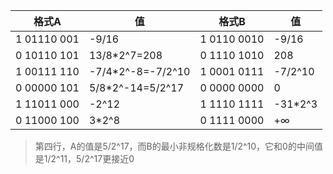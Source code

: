 | 格式A       | 值                | 格式B       | 值      |
| ----------- | ----------------- | ----------- | ------- |
| 1 01110 001 | -9/16             | 1 0110 0010 | -9/16   |
| 0 10110 101 | 13/8*2^7=208      | 0 1110 1010 | 208     |
| 1 00111 110 | -7/4*2^-8=-7/2^10 | 1 0001 0111 | -7/2^10 |
| 0 00000 101 | 5/8*2^-14=5/2^17  | 0 0000 0000 | 0       |
| 1 11011 000 | -2^12             | 1 1110 1111 | -31*2^3 |
| 0 11000 100 | 3*2^8             | 0 1111 0000 | +∞      |

> 第四行，A的值是5/2^17，而B的最小非规格化数是1/2^10，它和0的中间值是1/2^11，5/2^17更接近0
